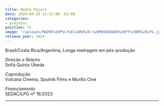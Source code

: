 ```yaml
---
title: Madre Pájaro
date: 2024-04-24 11:51:00 -03:00
categories:
- projetos
position: 71
image: "/uploads/MADRE%20P%C3%81JARO%20-%20MOODBOARD%20PT%20BR%20LPG.jpg"
release_year: 2024
---
```


Brasil/Costa Rica/Argentina, Longa-metragem em pós-produção

*Direção e Roteiro*\
Sofía Quirós Úbeda

*Coprodução*\
Vulcana Cinema, Sputnik Films e Murillo Cine

*Financiamento*\
SEDAC/LPG nº 16/2023

---